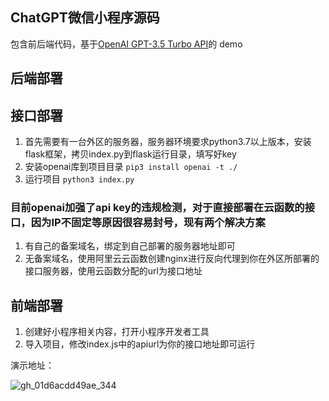 ## ChatGPT微信小程序源码
包含前后端代码，基于[OpenAI GPT-3.5 Turbo API](https://platform.openai.com/docs/guides/chat)的 demo

后端部署
---
## 接口部署
1. 首先需要有一台外区的服务器，服务器环境要求python3.7以上版本，安装flask框架，拷贝index.py到flask运行目录，填写好key
2. 安装openai库到项目目录 `pip3 install openai -t ./`
3. 运行项目 `python3 index.py`
 
### 目前openai加强了api key的违规检测，对于直接部署在云函数的接口，因为IP不固定等原因很容易封号，现有两个解决方案
1. 有自己的备案域名，绑定到自己部署的服务器地址即可
2. 无备案域名，使用阿里云云函数创建nginx进行反向代理到你在外区所部署的接口服务器，使用云函数分配的url为接口地址

前端部署
---
1. 创建好小程序相关内容，打开小程序开发者工具
2. 导入项目，修改index.js中的apiurl为你的接口地址即可运行

演示地址：

![gh_01d6acdd49ae_344](https://user-images.githubusercontent.com/24582880/218671208-ebd81d32-20e3-4ba9-b3bc-698edcd0a8bc.jpg)
